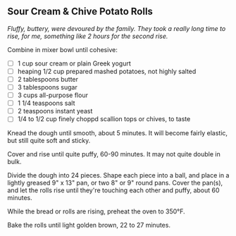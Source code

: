 ## Sour Cream & Chive Potato Rolls

*Fluffy, buttery, were devoured by the family. They took a really long
time to rise, for me, something like 2 hours for the second rise.*

Combine in mixer bowl until cohesive:

* [ ] 1 cup sour cream or plain Greek yogurt
* [ ] heaping 1/2 cup prepared mashed potatoes, not highly salted
* [ ] 2 tablespoons butter
* [ ] 3 tablespoons sugar
* [ ] 3 cups all-purpose flour
* [ ] 1 1/4 teaspoons salt
* [ ] 2 teaspoons instant yeast
* [ ] 1/4 to 1/2 cup finely choppd scallion tops or chives, to taste

Knead the dough until smooth, about 5 minutes.
It will become fairly elastic, but still quite soft and sticky.

Cover and rise until quite puffy, 60-90 minutes. It may not quite double
in bulk.

Divide the dough into 24 pieces. Shape each piece into a ball, and place
in a lightly greased 9" x 13" pan, or two 8" or 9" round pans. Cover the
pan(s), and let the rolls rise until they're touching each other and
puffy, about 60 minutes.

While the bread or rolls are rising, preheat the oven to 350°F.

Bake the rolls until light golden brown, 22 to 27 minutes.

